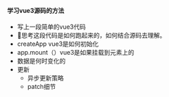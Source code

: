 #### 学习vue3源码的方法

- 写上一段简单的vue3代码
- 🤔思考这段代码是如何跑起来的，如何结合源码去理解。
- createApp vue3是如何初始化
- app.mount（）vue3是如果挂载到元素上的
- 数据是何时变化的
- 更新
  - 异步更新策略
  - patch细节


